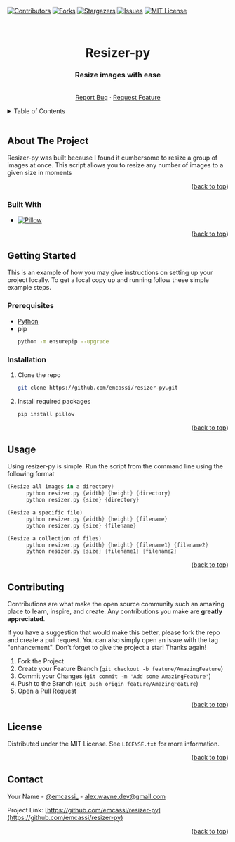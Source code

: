 <!-- Improved compatibility of back to top link: See: https://github.com/othneildrew/Best-README-Template/pull/73 -->
<a name="readme-top"></a>
<!--
*** Thanks for checking out the Best-README-Template. If you have a suggestion
*** that would make this better, please fork the repo and create a pull request
*** or simply open an issue with the tag "enhancement".
*** Don't forget to give the project a star!
*** Thanks again! Now go create something AMAZING! :D
-->



<!-- PROJECT SHIELDS -->
<!--
*** I'm using markdown "reference style" links for readability.
*** Reference links are enclosed in brackets [ ] instead of parentheses ( ).
*** See the bottom of this document for the declaration of the reference variables
*** for contributors-url, forks-url, etc. This is an optional, concise syntax you may use.
*** https://www.markdownguide.org/basic-syntax/#reference-style-links
-->
[![Contributors][contributors-shield]][contributors-url]
[![Forks][forks-shield]][forks-url]
[![Stargazers][stars-shield]][stars-url]
[![Issues][issues-shield]][issues-url]
[![MIT License][license-shield]][license-url]



<!-- PROJECT LOGO -->
<br />
<div align="center">
  <a href="https://github.com/emcassi/resizer-py">
  </a>

<h1 align="center">Resizer-py</h1>

  <p align="center">
    <h3>Resize images with ease</h3>
    <br />
    <a href="https://github.com/emcassi/resizer-py/issues">Report Bug</a>
    ·
    <a href="https://github.com/emcassi/resizer-py/issues">Request Feature</a>
  </p>
</div>



<!-- TABLE OF CONTENTS -->
<details>
  <summary>Table of Contents</summary>
  <ol>
    <li>
      <a href="#about-the-project">About The Project</a>
      <ul>
        <li><a href="#built-with">Built With</a></li>
      </ul>
    </li>
    <li>
      <a href="#getting-started">Getting Started</a>
      <ul>
        <li><a href="#prerequisites">Prerequisites</a></li>
        <li><a href="#installation">Installation</a></li>
      </ul>
    </li>
    <li><a href="#usage">Usage</a></li>
    <li><a href="#contributing">Contributing</a></li>
    <li><a href="#license">License</a></li>
    <li><a href="#contact">Contact</a></li>
  </ol>
</details>

<br/>

<!-- ABOUT THE PROJECT -->
## About The Project
Resizer-py was built because I found it cumbersome to resize a group of images at once. This script allows you to resize any number of images to a given size in moments


<p align="right">(<a href="#readme-top">back to top</a>)</p>



### Built With

* [![Pillow][Pillow]][Pillow-url]

<p align="right">(<a href="#readme-top">back to top</a>)</p>



<!-- GETTING STARTED -->
## Getting Started

This is an example of how you may give instructions on setting up your project locally.
To get a local copy up and running follow these simple example steps.

### Prerequisites

* <a href="https://www.python.org/downloads/">Python</a>
* pip
  ```sh
  python -m ensurepip --upgrade
  ```

### Installation

1. Clone the repo
   ```sh
   git clone https://github.com/emcassi/resizer-py.git
   ```
2. Install required packages
   ```sh
   pip install pillow
   ```

<p align="right">(<a href="#readme-top">back to top</a>)</p>



<!-- USAGE EXAMPLES -->
## Usage

Using resizer-py is simple. Run the script from the command line using the following format

```s
(Resize all images in a directory) 
      python resizer.py {width} {height} {directory}
      python resizer.py {size} {directory}

(Resize a specific file)
      python resizer.py {width} {height} {filename}
      python resizer.py {size} {filename}

(Resize a collection of files)
      python resizer.py {width} {height} {filename1} {filename2}
      python resizer.py {size} {filename1} {filename2}
```

<p align="right">(<a href="#readme-top">back to top</a>)</p>



<!-- CONTRIBUTING -->
## Contributing

Contributions are what make the open source community such an amazing place to learn, inspire, and create. Any contributions you make are **greatly appreciated**.

If you have a suggestion that would make this better, please fork the repo and create a pull request. You can also simply open an issue with the tag "enhancement".
Don't forget to give the project a star! Thanks again!

1. Fork the Project
2. Create your Feature Branch (`git checkout -b feature/AmazingFeature`)
3. Commit your Changes (`git commit -m 'Add some AmazingFeature'`)
4. Push to the Branch (`git push origin feature/AmazingFeature`)
5. Open a Pull Request

<p align="right">(<a href="#readme-top">back to top</a>)</p>



<!-- LICENSE -->
## License

Distributed under the MIT License. See `LICENSE.txt` for more information.

<p align="right">(<a href="#readme-top">back to top</a>)</p>



<!-- CONTACT -->
## Contact

Your Name - [@emcassi_](https://twitter.com/emcassi_) - alex.wayne.dev@gmail.com

Project Link: [https://github.com/emcassi/resizer-py](https://github.com/emcassi/resizer-py)

<p align="right">(<a href="#readme-top">back to top</a>)</p>


<!-- MARKDOWN LINKS & IMAGES -->
<!-- https://www.markdownguide.org/basic-syntax/#reference-style-links -->
[contributors-shield]: https://img.shields.io/github/contributors/emcassi/resizer-py.svg?style=for-the-badge
[contributors-url]: https://github.com/emcassi/resizer-py/graphs/contributors
[forks-shield]: https://img.shields.io/github/forks/emcassi/resizer-py.svg?style=for-the-badge
[forks-url]: https://github.com/emcassi/resizer-py/network/members
[stars-shield]: https://img.shields.io/github/stars/emcassi/resizer-py.svg?style=for-the-badge
[stars-url]: https://github.com/emcassi/resizer-py/stargazers
[issues-shield]: https://img.shields.io/github/issues/emcassi/resizer-py.svg?style=for-the-badge
[issues-url]: https://github.com/emcassi/resizer-py/issues
[license-shield]: https://img.shields.io/github/license/emcassi/resizer-py.svg?style=for-the-badge
[license-url]: https://github.com/emcassi/resizer-py/blob/master/LICENSE.txt
[Pillow]: https://img.shields.io/badge/pillow-000000?style=for-the-badge&logo=python&logoColor=white
[Pillow-url]: https://nextjs.org/